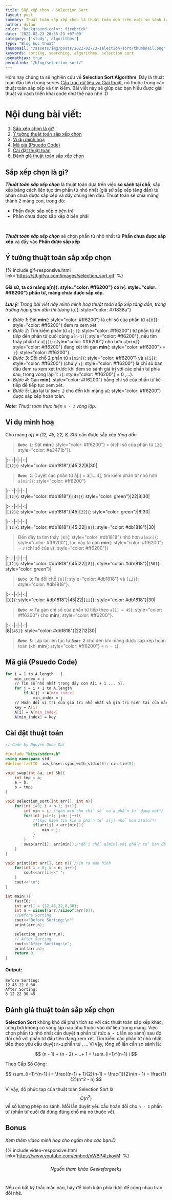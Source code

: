 ```yaml
---
title: Sắp xếp chọn - Selection Sort
layout: post
summary: Thuật toán sắp xếp chọn là thuật toán dựa trên việc so sánh tại chỗ, sắp xếp bằng cách liên tục tìm phần tử nhỏ nhất (giả sử sắp xếp tăng dần) từ phần chưa được sắp xếp và đẩy chúng lên đầu.
author: dylan
color: "background-color: firebrick"
date: '2022-02-23 20:35:23 +07:00'
category: ['study','algorithms']
type: "Blog học thuật"
thumbnail: "/assets/img/posts/2022-02-23-selection-sort/thumbnail.png"
keywords: sorting, searching, algorithms, selection sort
usemathjax: true
permalink: "/blog/selection-sort/"
---
```


Hôm nay chúng ta sẽ nghiên cứu về **Selection Sort Algorithm**. Đây là thuật toán đầu tiên trong series [Cấu trúc dữ liệu và Giải thuật](/blog/categories/algorithms/), nó thuộc trong các thuật toán sắp xếp và tìm kiếm. Bài viết này sẽ giúp các bạn hiểu được giải thuật và cách triển khai code như thế nào nhé :D

# **Nội dung bài viết:**
1. [Sắp xếp chọn là gì?](#sắp-xếp-chọn-là-gì)
2. [Ý tưởng thuật toán sắp xếp chọn](#ý-tưởng-thuật-toán-sắp-xếp-chọn)
3. [Ví dụ minh hoạ](#ví-dụ-minh-hoạ)
4. [Mã giả (Psuedo Code)](#mã-giả-psuedo-code)
5. [Cài đặt thuật toán](#cài-đặt-thuật-toán)
6. [Đánh giá thuật toán sắp xếp chọn](#đánh-giá-thuật-toán-sắp-xếp-chọn)

## **Sắp xếp chọn là gì?**
**_Thuật toán sắp xếp chọn_** là thuật toán dựa trên việc **so sánh tại chỗ**, sắp xếp bằng cách liên tục tìm phần tử nhỏ nhất (giả sử sắp xếp tăng dần) từ phần chưa được sắp xếp và đẩy chúng lên đầu. Thuật toán sẽ chia mảng thành 2 mảng con, trong đó:
* Phần được sắp xếp ở bên trái
* Phần chưa được sắp xếp ở bên phải
<br/>

**_Thuật toán sắp xếp chọn_** sẽ chọn phần tử nhỏ nhất từ **Phần chưa được sắp xếp** và đẩy vào **Phần được sắp xếp**

## **Ý tưởng thuật toán sắp xếp chọn**

{% include gif-responsive.html link='https://s9.gifyu.com/images/selection_sort.gif' %}

#### Giả sử, ta có mảng **a[n]**{: style="color: #ff6200"} có **n**{: style="color: #ff6200"} phần tử, mảng chưa được sắp xếp.
 _**Lưu ý**: Trong bài viết này mình minh hoạ thuật toán sắp xếp tăng dần, trong trường hợp giảm dần thì tương tự._{: style="color: #7f838a"}

- *Bước 1*: Đặt **min**{: style="color: #ff6200"} là chỉ số của phần tử `a[0]`{: style="color: #ff6200"} đem ra xem xét.
- *Bước 2*: Tìm kiếm phần tử `a[j]`{: style="color: #ff6200"} từ phần tử _kế tiếp_ đến phần tử cuối cùng `a[n-1]`{: style="color: #ff6200"}, nếu tìm thấy phần tử `a[j]`{: style="color: #ff6200"} nhỏ hơn `a[min]`{: style="color: #ff6200"} đang xét thì gán **min**{: style="color: #ff6200"} = `j`{: style="color: #ff6200"}.
- *Bước 3*: Đổi chỗ 2 phần tử `a[min]`{: style="color: #ff6200"} và `a[i]`{: style="color: #ff6200"} (chú ý `i`{: style="color: #ff6200"} là chỉ số ban đầu đem ra xem xét trước khi đem so sánh giá trị với các phần tử phía sau, trong vòng lặp 1: `i`{: style="color: #ff6200"} = 0 ,...).
- *Bước 4*: Gán **min**{: style="color: #ff6200"} bằng chỉ số của phần tử kế tiếp để tiếp tục xem xét.
- *Bước 5*: Lặp lại từ _`Bước 2`_ cho đến khi mảng `a`{: style="color: #ff6200"} được sắp xếp hoàn toàn.

_**Note**: Thuật toán thực hiện `n - 1` vòng lặp_.


## **Ví dụ minh hoạ**

Cho mảng *a[] = {12, 45, 22, 8, 30}* cần được sắp xếp *tăng dần*
>
> **`Bước 1`**: Đặt **min**{: style="color: #ff6200"} = `0`(chỉ số của phần tử `12`{: style="color: #e3471b"}).
>
|:-|-|-|-|-:|   
|`[12]`{: style="color: #db1818"}|45|22|8|30|

> **`Bước 2`**: Duyệt các phần tử a[i] = a[1...4], tìm kiếm phần tử nhỏ hơn `a[min]`{: style="color: #ff6200"}
>
|:-|-|-|-|-:|   
|`[12]`{: style="color: #db1818"}|`[45]`{: style="color: green"}|22|8|30|
>
|:-|-|-|-|-:|   
|`[12]`{: style="color: #db1818"}|45|`[22]`{: style="color: green"}|8|30|
>
|:-|-|-|-|-:|   
|`[12]`{: style="color: #db1818"}|45|22|`[8]`{: style="color: #db1818"}|30|
>
> Đến đây ta tìm thấy `[8]`{: style="color: #db1818"} nhỏ hơn `a[min]`{: style="color: #ff6200"}, lúc này ta gán **min**{: style="color: #ff6200"} = `3` (chỉ số của `8`{: style="color: #ff6200"})
>
|:-|-|-|-|-:|   
|`[12]`{: style="color: #db1818"}|45|22|`[8]`{: style="color: #db1818"}|`[30]`{: style="color: green"}|

> **`Bước 3`**: Ta đổi chỗ `[8]`{: style="color: #db1818"} và `[12]`{: style="color: #db1818"}.
>
|:-|-|-|-|-:|   
|`[8]`{: style="color: #db1818"}|45|22|`[12]`{: style="color: #db1818"}|30|

> **`Bước 4`**: Ta gán chỉ số của phần tử tiếp theo `a[1] = 45`{: style="color: #ff6200"} cho **min**{: style="color: #ff6200"}.
>
|:-|-|-|-|-:|   
|8|`[45]`{: style="color: #db1818"}|22|12|30|

> **`Bước 5`**: Lặp lại liên tục từ **`Bước 2`** cho đến khi mảng được sắp xếp hoàn toàn (khi **min**{: style="color: #ff6200"} = `n - 1`).
 

## **Mã giả (Psuedo Code)**

```bash
for i = 1 to A.length - 1
	min_index = i
	// Tìm số nhỏ nhất trong dãy con A[i + 1 ... n].
	for j = i + 1 to A.length
		if A[j] < A[min_index]
			min_index = j
	// Hoán đổi vị trí của giá trị nhỏ nhất và giá trị hiện tại của mảng chưa sắp xếp.
	key = A[i]
	A[i] = A[min_index]
	A[min_index] = key
```

## **Cài đặt thuật toán**

```cpp
// Code by Nguyen Quoc Dat

#include "bits/stdc++.h"
using namespace std;
#define fastIO 	ios_base::sync_with_stdio(0); cin.tie(0); 

void swap(int &a, int &b){
	int tmp = a;
	a = b;
	b = tmp;
}

void selection_sort(int arr[], int n){
	for(int i=0; i < n-1; i++){
		int min = i; /*gán min cho chỉ số của phần tử đang xét*/
		for(int j=i+1; j<n; j++){ 
			/*thực hiện tìm kiếm phần tử a[j] nhỏ hơn a[min]*/
			if(arr[j] < arr[min]){ 
				min = j; 
			}
		}
		swap(arr[i], arr[min]);/*đổi chỗ a[min] với phần tử ban đầu đem ra xét.*/
	}
}

void print(int arr[], int n){ //in ra màn hình
	for(int i = 0; i < n; i++){
		cout<<arr[i]<<" ";	
	}
	cout<<"\n";
}

int main(){
	fastIO;
	int arr[] = {12,45,22,8,30};
	int n = sizeof(arr)/sizeof(arr[0]);
	//Before Sorting
	cout<<"Before Sorting:\n";
	print(arr,n);

	selection_sort(arr,n);
	// After Sorting
	cout<<"After Sorting:\n";
	print(arr,n);
	return 0;
}
```
#### Output:
```
Before Sorting:
12 45 22 8 30
After Sorting: 
8 12 22 30 45
```
## **Đánh giá thuật toán sắp xếp chọn**

**Selection Sort** không khó để phân tích so với các thuật toán sắp xếp khác, cũng bởi không có vòng lặp nào phụ thuộc vào dữ liệu trong mảng. Việc chọn phần tử nhỏ nhất cần duyệt **n** phần tử (tức **`n - 1`** lần so sánh) sau đó đổi chỗ với phần tử đầu tiên đang xem xét. Tìm kiếm các phần tử nhỏ nhất tiếp theo yêu cầu duyệt **`n-1`** phần tử , ... Vì vậy, tổng số lần cần so sánh là: 

$$ (n - 1) + (n - 2) +...+ 1 = \sum_{i=1}^{n-1} i $$

Theo Cấp Số Cộng: 

$$ \sum_{i=1}^{n-1} i = \frac{(n-1) + 1}{2}(n-1) = \frac{1}{2}n(n - 1) = \frac{1}{2}(n^2 - n) $$

Vì vậy, độ phức tạp của thuật toán Selection Sort là $$O(n^2)$$ về số lượng phép so sánh. Mỗi lần duyệt yêu cầu hoán đổi cho `n - 1` phần tử (phần tử cuối đã đứng đúng chỗ mà nó thuộc về). 

## **Bonus**
 _Xem thêm video minh hoạ cho ngấm nha các bạn:D_

{% include video-responsive.html link='https://www.youtube.com/embed/xWBP4lzkoyM' %}
<figcaption style="text-align: center; padding: 10px"><i>Nguồn tham khảo Geeksforgeeks</i></figcaption>
<br/>

Nếu có bất kỳ thắc mắc nào, hãy để bình luận phía dưới để cùng nhau trao đổi nhé.



